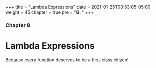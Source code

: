 +++
title = "Lambda Expressions"
date = 2021-01-25T00:53:05-05:00
weight = 45
chapter = true
pre = "<b>8. </b>"
+++

### Chapter 8

# Lambda Expressions

Because every function deserves to be a first-class citizen!
